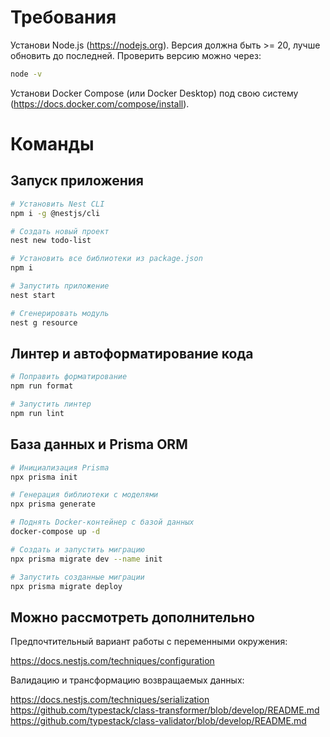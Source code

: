 # Требования
Установи Node.js (https://nodejs.org). Версия должна быть >= 20, лучше обновить до последней. Проверить версию можно через:

```sh
node -v
```

Установи Docker Compose (или Docker Desktop) под свою систему (https://docs.docker.com/compose/install).

# Команды

## Запуск приложения

```sh
# Установить Nest CLI
npm i -g @nestjs/cli

# Создать новый проект
nest new todo-list

# Установить все библиотеки из package.json
npm i

# Запустить приложение
nest start

# Сгенерировать модуль
nest g resource
```

## Линтер и автоформатирование кода

```bash
# Поправить форматирование
npm run format

# Запустить линтер
npm run lint
```

## База данных и Prisma ORM

```bash
# Инициализация Prisma
npx prisma init

# Генерация библиотеки с моделями
npx prisma generate

# Поднять Docker-контейнер c базой данных
docker-compose up -d

# Создать и запустить миграцию
npx prisma migrate dev --name init

# Запустить созданные миграции
npx prisma migrate deploy
```

## Можно рассмотреть дополнительно

Предпочтительный вариант работы с переменными окружения:

https://docs.nestjs.com/techniques/configuration

Валидацию и трансформацию возвращаемых данных:

https://docs.nestjs.com/techniques/serialization
https://github.com/typestack/class-transformer/blob/develop/README.md
https://github.com/typestack/class-validator/blob/develop/README.md